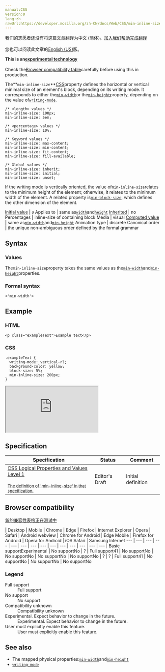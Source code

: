 ```yaml
---
manual:CSS
version:0
lang:zh
rawUrl:https://developer.mozilla.org/zh-CN/docs/Web/CSS/min-inline-size
---
```




<bdi>我们的志愿者还没有将这篇文章翻译为<bdi>中文 (简体)</bdi>。[加入我们帮助完成翻译](%31126 "")<br></br>您也可以阅读此文章的[English (US)](%31104 "")版。</bdi>






**This is an[experimental technology](%3404 "")**<br></br>Check the[Browser compatibility table](%31124 "")carefully before using this in production.





The**`min-inline-size`**[CSS](%427 "CSS")property defines the horizontal or vertical minimal size of an element&#39;s block, depending on its writing mode. It corresponds to either the[`min-width`](%14279 "The min-width CSS property sets the minimum width of an element. It prevents the used value of the width property from becoming smaller than the value specified for min-width.")or the[`min-height`](%14281 "The min-height CSS property sets the minimum height of an element. It prevents the used value of the height property from becoming smaller than the value specified for min-height.")property, depending on the value of[`writing-mode`](%28772 "The writing-mode CSS property defines whether lines of text are laid out horizontally or vertically, as well as the direction in which blocks progress.").


```
/* <length> values */
min-inline-size: 100px;
min-inline-size: 5em;

/* <percentage> values */
min-inline-size: 10%;

/* Keyword values */
min-inline-size: max-content;
min-inline-size: min-content;
min-inline-size: fit-content;
min-inline-size: fill-available;

/* Global values */
min-inline-size: inherit;
min-inline-size: initial;
min-inline-size: unset;
```


If the writing mode is vertically oriented, the value of`min-inline-size`relates to the minimum height of the element; otherwise, it relates to the minimum width of the element. A related property is[`min-block-size`](%31103 "The min-block-size CSS property defines the minimum horizontal or vertical size of an element's block, depending on its writing mode. It corresponds to either the min-width or the min-height property, depending on the value of writing-mode."), which defines the other dimension of the element.


[Initial value](%28552 "") | `0` 
Applies to | same as[`width`](%13333 "The width CSS property specifies the width of an element. By default, the property defines the width of the content area. If box-sizing is set to border-box, however, it instead determines the width of the border area.")and[`height`](%14278 "The height CSS property specifies the height of an element. By default, the property defines the height of the content area. If box-sizing is set to border-box, however, it instead determines the height of the border area.") 
[Inherited](%28555 "") | no 
Percentages | inline-size of containing block 
Media | visual 
[Computed value](%28556 "") | same as[`min-width`](%14279 "The min-width CSS property sets the minimum width of an element. It prevents the used value of the width property from becoming smaller than the value specified for min-width.")and[`min-height`](%14281 "The min-height CSS property sets the minimum height of an element. It prevents the used value of the height property from becoming smaller than the value specified for min-height.") 
Animation type | discrete 
Canonical order | the unique non-ambiguous order defined by the formal grammar 


## Syntax<a name="Syntax"></a>

### Values<a name="Values"></a>


The`min-inline-size`property takes the same values as the[`min-width`](%14279 "The min-width CSS property sets the minimum width of an element. It prevents the used value of the width property from becoming smaller than the value specified for min-width.")and[`min-height`](%14281 "The min-height CSS property sets the minimum height of an element. It prevents the used value of the height property from becoming smaller than the value specified for min-height.")properties.


### Formal syntax<a name="Formal_syntax"></a>

```
<'min-width'>
```

## Example<a name="Example"></a>

### HTML<a name="HTML"></a>

```
<p class="exampleText">Example text</p>
```

### CSS<a name="CSS"></a>

```
.exampleText {
  writing-mode: vertical-rl;
  background-color: yellow;
  block-size: 5%;
  min-inline-size: 200px;
}
```


<iframe src='https://mdn.mozillademos.org/en-US/docs/Web/CSS/min-inline-size$samples/Example?revision=1346241' width='null' height='null'></iframe>



## Specification<a name="Specification"></a>

Specification | Status | Comment 
 ---  |  ---  |  ---  | 
[CSS Logical Properties and Values Level 1<br></br><small>The definition of &#39;min-inline-size&#39; in that specification.</small>](%31127 "") | Editor&#39;s Draft | Initial definition 


## Browser compatibility<a name="Browser_compatibility"></a>
[新的兼容性表格正在测试中<i></i>](%3360 "")

 | <abbr>Desktop<i></i></abbr> | <abbr>Mobile<i></i></abbr> 
 | <abbr>Chrome<i></i></abbr> | <abbr>Edge<i></i></abbr> | <abbr>Firefox<i></i></abbr> | <abbr>Internet Explorer<i></i></abbr> | <abbr>Opera<i></i></abbr> | <abbr>Safari<i></i></abbr> | <abbr>Android webview<i></i></abbr> | <abbr>Chrome for Android<i></i></abbr> | <abbr>Edge Mobile<i></i></abbr> | <abbr>Firefox for Android<i></i></abbr> | <abbr>Opera for Android<i></i></abbr> | <abbr>iOS Safari<i></i></abbr> | <abbr>Samsung Internet<i></i></abbr> 
 ---  |  ---  |  ---  |  ---  |  ---  |  ---  |  ---  |  ---  |  ---  |  ---  |  ---  |  ---  |  ---  |  ---  | 
Basic support<abbr>Experimental<i></i></abbr> | <abbr>No support</abbr>No | <abbr>?</abbr> | <abbr>Full support</abbr>41 | <abbr>No support</abbr>No | <abbr>No support</abbr>No | <abbr>No support</abbr>No | <abbr>No support</abbr>No | <abbr>?</abbr> | <abbr>?</abbr> | <abbr>Full support</abbr>41 | <abbr>No support</abbr>No | <abbr>No support</abbr>No | <abbr>No support</abbr>No 


### Legend<a name="Legend"></a>
<dl><dt id=''><abbr>Full support</abbr></dt><dd>Full support</dd><dt id=''><abbr>No support</abbr></dt><dd>No support</dd><dt id=''><abbr>Compatibility unknown</abbr></dt><dd>Compatibility unknown</dd><dt id=''><abbr>Experimental. Expect behavior to change in the future.<i></i></abbr></dt><dd>Experimental. Expect behavior to change in the future.</dd><dt id=''><abbr>User must explicitly enable this feature.<i></i></abbr></dt><dd>User must explicitly enable this feature.</dd></dl>

## See also<a name="See_also"></a>

* The mapped physical properties:[`min-width`](%14279 "The min-width CSS property sets the minimum width of an element. It prevents the used value of the width property from becoming smaller than the value specified for min-width.")and[`min-height`](%14281 "The min-height CSS property sets the minimum height of an element. It prevents the used value of the height property from becoming smaller than the value specified for min-height.")
* [`writing-mode`](%28772 "The writing-mode CSS property defines whether lines of text are laid out horizontally or vertically, as well as the direction in which blocks progress.")



